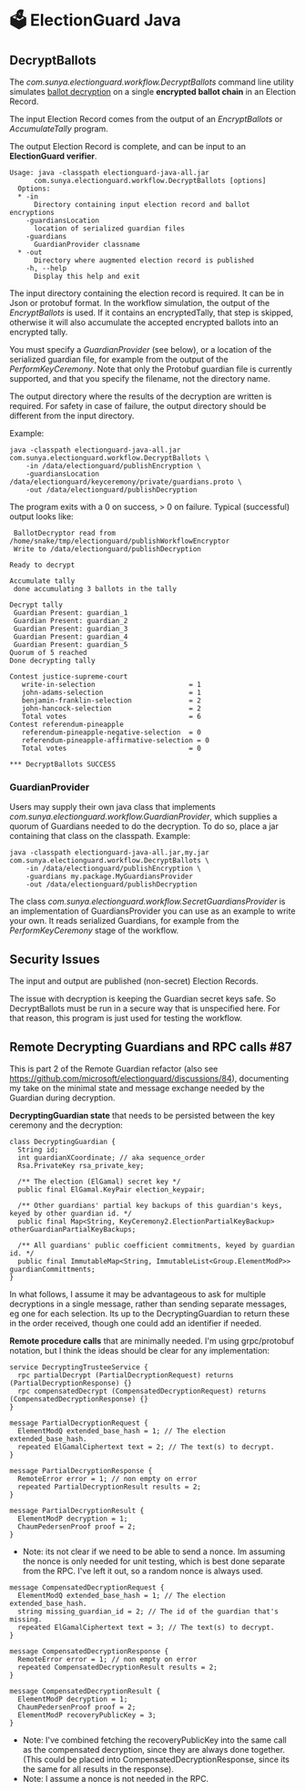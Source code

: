# 🗳 ElectionGuard Java 

## DecryptBallots

The _com.sunya.electionguard.workflow.DecryptBallots_ command line utility simulates
[ballot decryption](https://www.electionguard.vote/spec/0.95.0/7_Verifiable_decryption/)
on a single __encrypted ballot chain__ in an Election Record. 

The input Election Record comes from the output of an _EncryptBallots_ or _AccumulateTally_ program.

The output Election Record is complete, and can be input to an __ElectionGuard verifier__.

````
Usage: java -classpath electionguard-java-all.jar 
      com.sunya.electionguard.workflow.DecryptBallots [options]
  Options:
  * -in
      Directory containing input election record and ballot encryptions
    -guardiansLocation
      location of serialized guardian files
    -guardians
      GuardianProvider classname
  * -out
      Directory where augmented election record is published
    -h, --help
      Display this help and exit
````

The input directory containing the election record is required. It can be in Json or protobuf format. 
In the workflow simulation, the output of the _EncryptBallots_ is used. If it contains an encryptedTally,
that step is skipped, otherwise it will also accumulate the accepted encrypted ballots into an encrypted tally.

You must specify a _GuardianProvider_ (see below), or a location of the serialized guardian file, for example 
from the output of the _PerformKeyCeremony_. Note that only the Protobuf guardian file is currently supported, 
and that you specify the filename, not the directory name.

The output directory where the results of the decryption are written is required.
For safety in case of failure, the output directory should be different from the input directory.

Example:

````
java -classpath electionguard-java-all.jar com.sunya.electionguard.workflow.DecryptBallots \
    -in /data/electionguard/publishEncryption \
    -guardiansLocation /data/electionguard/keyceremony/private/guardians.proto \
    -out /data/electionguard/publishDecryption
````

The program exits with a 0 on success, > 0 on failure.
Typical (successful) output looks like:

````
 BallotDecryptor read from /home/snake/tmp/electionguard/publishWorkflowEncryptor
 Write to /data/electionguard/publishDecryption

Ready to decrypt

Accumulate tally
 done accumulating 3 ballots in the tally

Decrypt tally
 Guardian Present: guardian_1
 Guardian Present: guardian_2
 Guardian Present: guardian_3
 Guardian Present: guardian_4
 Guardian Present: guardian_5
Quorum of 5 reached
Done decrypting tally

Contest justice-supreme-court
   write-in-selection                       = 1
   john-adams-selection                     = 1
   benjamin-franklin-selection              = 2
   john-hancock-selection                   = 2
   Total votes                              = 6
Contest referendum-pineapple
   referendum-pineapple-negative-selection  = 0
   referendum-pineapple-affirmative-selection = 0
   Total votes                              = 0

*** DecryptBallots SUCCESS
````

### GuardianProvider

Users may supply their own java class that implements _com.sunya.electionguard.workflow.GuardianProvider_,
which supplies a quorum of Guardians needed to do the decryption. 
To do so, place a jar containing that class on the classpath. Example:

````
java -classpath electionguard-java-all.jar,my.jar com.sunya.electionguard.workflow.DecryptBallots \
    -in /data/electionguard/publishEncryption \
    -guardians my.package.MyGuardiansProvider
    -out /data/electionguard/publishDecryption
````

The class _com.sunya.electionguard.workflow.SecretGuardiansProvider_ is an implementation of GuardiansProvider
you can use as an example to write your own. It reads serialized Guardians, for example from the _PerformKeyCeremony_
stage of the workflow. 

## Security Issues

The input and output are published (non-secret) Election Records.

The issue with decryption is keeping the Guardian secret keys safe. So DecryptBallots must be run in
a secure way that is unspecified here. For that reason, this program is just used for testing the workflow.

## Remote Decrypting Guardians and RPC calls #87

This is part 2 of the Remote Guardian refactor (also see https://github.com/microsoft/electionguard/discussions/84), documenting my take on the minimal state and message exchange needed by the Guardian during decryption. 

**DecryptingGuardian state** that needs to be persisted between the key ceremony and the decryption:
````
class DecryptingGuardian {
  String id;
  int guardianXCoordinate; // aka sequence_order
  Rsa.PrivateKey rsa_private_key;

  /** The election (ElGamal) secret key */
  public final ElGamal.KeyPair election_keypair;

  /** Other guardians' partial key backups of this guardian's keys, keyed by other guardian id. */
  public final Map<String, KeyCeremony2.ElectionPartialKeyBackup> otherGuardianPartialKeyBackups;

  /** All guardians' public coefficient commitments, keyed by guardian id. */
  public final ImmutableMap<String, ImmutableList<Group.ElementModP>> guardianCommittments;
}
````
In what follows, I assume it may be advantageous to ask for multiple decryptions in a single message, rather than sending separate messages, eg one for each selection. Its up to the DecryptingGuardian to return these in the order received, though one could add an identifier if needed. 

**Remote procedure calls** that are minimally needed. I'm using grpc/protobuf notation, but I think the ideas should be clear for any implementation:

````
service DecryptingTrusteeService {
  rpc partialDecrypt (PartialDecryptionRequest) returns (PartialDecryptionResponse) {}
  rpc compensatedDecrypt (CompensatedDecryptionRequest) returns (CompensatedDecryptionResponse) {}
}
````

````
message PartialDecryptionRequest {
  ElementModQ extended_base_hash = 1; // The election extended_base_hash.
  repeated ElGamalCiphertext text = 2; // The text(s) to decrypt.
}

message PartialDecryptionResponse {
  RemoteError error = 1; // non empty on error
  repeated PartialDecryptionResult results = 2;
}

message PartialDecryptionResult {
  ElementModP decryption = 1;
  ChaumPedersenProof proof = 2;
}
````
* Note: its not clear if we need to be able to send a nonce. Im assuming the nonce is only needed for unit testing, which is best done separate from the RPC. I've left it out, so a random nonce is always used.

````
message CompensatedDecryptionRequest {
  ElementModQ extended_base_hash = 1; // The election extended_base_hash.
  string missing_guardian_id = 2; // The id of the guardian that's missing.
  repeated ElGamalCiphertext text = 3; // The text(s) to decrypt.
}

message CompensatedDecryptionResponse {
  RemoteError error = 1; // non empty on error
  repeated CompensatedDecryptionResult results = 2;
}

message CompensatedDecryptionResult {
  ElementModP decryption = 1;
  ChaumPedersenProof proof = 2;
  ElementModP recoveryPublicKey = 3;
}
````
* Note: I've combined fetching the recoveryPublicKey into the same call as the compensated decryption, since they are always done together. (This could be placed into CompensatedDecryptionResponse, since its the same for all results in the response).
* Note: I assume a nonce is not needed in the RPC.